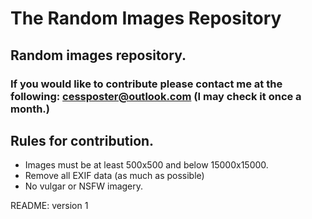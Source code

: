 # The Random Images Repository

## Random images repository.
### If you would like to contribute please contact me at the following: cessposter@outlook.com (I may check it once a month.)

## Rules for contribution.

- Images must be at least 500x500 and below 15000x15000.
- Remove all EXIF data (as much as possible)
- No vulgar or NSFW imagery.


README: version 1
